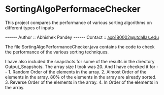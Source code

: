 # SortingAlgoPerformaceChecker
This project compares the performance of various sorting algorithms on different types of inputs


------ Author :: Abhishek Pandey
------ Contact :: axp180002@utdallas.edu

The file SortingAlgoPerformanceChecker.java contains the code to check the performance of the various sorting techniques.


I have also included the snapshots for some of the results in the directory Output_Snapshots. 
The array size I took was 20.  And I have checked it for -- 
	1. Random Order of the elements in the array.
	2. Almost Order of the elements in the array. 80% of the elements in the array are already sorted.
	3. Reverse Order of the elements in the array.
	4. In Order of the elements in the array.
